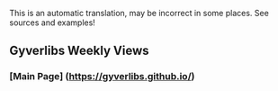 This is an automatic translation, may be incorrect in some places. See sources and examples!

## Gyverlibs Weekly Views
### [Main Page] (https://gyverlibs.github.io/)